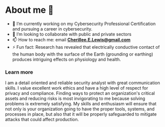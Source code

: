 # About me 👋

- 🔭 I’m currently working on my Cybersecurity Professional Certification and pursuing a career in cybersecurity.
- 👯 I’m looking to collaborate with public and private sectors
- 📫 How to reach me: email **Cherillee.E.Lewis@gmail.com**
- ⚡ Fun fact: Research has revealed that electrically conductive contact of the human body with the surface of the Earth (grounding or earthing) produces intriguing effects on physiology and health.

### Learn more
I am a detail oriented and reliable security analyst with great communication skills. I value excellent work ethics and have a high level of respect for privacy and compliance. Finding ways to protect an organization's critical assets and reducing risks is most invigorating to me because solving problems is extremely satisfying. My skills and enthusiasm will ensure that not only is your organization going to have the proper tools, systems, and processes in place, but also that it will be properly safeguarded to mitigate attacks that could affect production.
